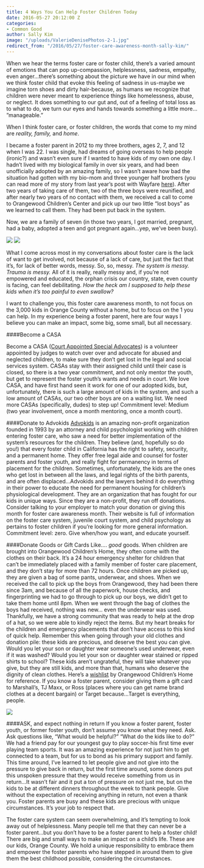 ```yaml
---
title: 4 Ways You Can Help Foster Children Today
date: 2016-05-27 20:12:00 Z
categories:
- Common Good
author: Sally Kim
image: "/uploads/ValerieDenisePhotos-2-1.jpg"
redirect_from: "/2016/05/27/foster-care-awareness-month-sally-kim/"
---
```


When we hear the terms foster care or foster child, there’s a varied amount of emotions that can pop up-compassion, helplessness, sadness, empathy, even anger…there’s something about the picture we have in our mind when we think foster child that evoke this feeling of sadness in us-maybe we imagine torn shoes and dirty hair-because, as humans we recognize that children were never meant to experience things like homelessness, abuse, or neglect. It does something to our gut and, out of a feeling of total loss as to what to do, we turn our eyes and hands towards something a little more… ”manageable.” 

When I think foster care, or foster children, the words that come to my mind are *reality, family,* and *home*. 

I became a foster parent in 2012 to my three brothers, ages 2, 7, and 12 when I was 22. I was single, had dreams of going overseas to help people (ironic?) and wasn’t even sure if I wanted to have kids of my own one day. I hadn’t lived with my biological family in over six years, and had been unofficially adopted by an amazing family, so I wasn’t aware how bad the situation had gotten with my bio-mom and three younger half brothers (you can read more of my story from last year’s post with Wayfare [here](blog.wayfare.io/2015/05/29/letters-from-a-mister-the-story-of-sally-kim/)). After two years of taking care of them, two of the three boys were reunified, and after nearly two years of no contact with them, we received a call to come to Orangewood Children’s Center and pick up our two little “lost boys” as we learned to call them. They had been put back in the system. 

Now, we are a family of seven (in those two years, I got married, pregnant, had a baby, adopted a teen and got pregnant again…yep, we’ve been busy). 

![](/content/images/2016/05/ValerieDenisePhotos-3-copy.jpg)
![](/content/images/2016/05/ValerieDenisePhotos-5-3.jpg)

What I come across most in my conversations about foster care is the lack of want to get involved, not because of a lack of care, but just the fact that it’s, for lack of better words, messy. So, so, messy. *The system is messy. Trauma is messy.* All of it is really, really messy and, if you’re not empowered and educated, the orphan crisis our country, state, even county is facing, can feel debilitating. *How the heck am I supposed to help these kids when it’s too painful to even swallow?*

I want to challenge you, this foster care awareness month, to not focus on the 3,000 kids in Orange County without a home, but to focus on the 1 you can help. In my experience being a foster parent, here are four ways I believe you can make an impact, some big, some small, but all necessary.

####Become a CASA

Become a CASA ([Court Appointed Special Advocates](www.casaforchildren.org/site/c.mtJSJ7MPIsE/b.5301295/k.BE9A/Home.htm)) is a volunteer appointed by judges to watch over over and advocate for abused and neglected children, to make sure they don’t get lost in the legal and social services system. CASAs stay with their assigned child until their case is closed, so there is a two year commitment, and not only mentor the youth, but get to represent the foster youth’s wants and needs in court. We love CASA, and have first hand seen it work for one of our adopted kids, but, unfortunately, there is such a large amount of kids in the system, and such a low amount of CASAs, our two other boys are on a waiting list. We need more CASAs (specifically, dudes) to step up! Commitment level: Medium (two year involvement, once a month mentoring, once a month court).

####Donate to Advokids
[Advokids](www.casaforchildren.org/site/c.mtJSJ7MPIsE/b.5301295/k.BE9A/Home.htm) is an amazing non-profit organization founded in 1993 by an attorney and child psychologist working with children entering foster care, who saw a need for better implementation of the system’s resources for the children. They believe (and, hopefully so do  you!) that every foster child in California has the right to safety, security, and a permanent home. They offer free legal aide and counsel for foster parents and foster youth, and really fight for permanency in terms of placement for the children. Sometimes, unfortunately, the kids are the ones who get lost in between all the laws, and legal rights of the birth parents, and are often displaced…Advokids and the lawyers behind it do everything in their power to educate the need for permanent housing for children’s physiological development. They are an organization that has fought for our kids in unique ways. Since they are a non-profit, they run off donations. Consider talking to your employer to match your donation or giving this month for foster care awareness month. Their website is full of information on the foster care system, juvenile court system, and child psychology as pertains to foster children if you’re looking for more general information. Commitment level: zero. Give when/how you want, and educate yourself. 

####Donate Goods or Gift Cards
Like…. *good* goods. When children are brought into Orangewood Children’s Home, they often come with the clothes on their back. It’s a 24 hour emergency shelter for children that can’t be immediately placed with a family member of foster care placement, and they don’t stay for more than 72 hours. Once children are picked up, they are given a bag of some pants, underwear, and shoes. When we received the call to pick up the boys from Orangewood, they had been there since 3am, and because of all the paperwork, house checks, and fingerprinting we had to go through to pick up our boys, we didn’t get to take them home until 8pm. When we went through the bag of clothes the boys had received, nothing was new… even the underwear was used. Thankfully, we have a strong community that was ready to help at the drop of a hat, so we were able to kindly reject the items. But my heart breaks for the children and emergency placements that don’t have access to this kind of quick help. Remember this when going through your old clothes and donation pile: these kids are precious, and deserve the best you can give. Would you let your son or daughter wear someone’s used underwear, even if it was washed? Would you let your son or daughter wear stained or ripped shirts to school? These kids aren’t ungrateful, they will take whatever you give, but they are still kids, and more than that, humans who deserve the dignity of clean clothes. Here’s a [wishlist](https://orangewoodfoundation.org/wp-content/uploads/2015/10/2015-Foundation-Year-Round-Wish-List.pdf) by Orangewood Children’s Home for reference. If you know a foster parent, consider giving them a gift card to Marshall’s, TJ Maxx, or Ross (places where you can get name brand clothes at a decent bargain) or Target because…Target is everything, people. 

![](/content/images/2016/05/ValerieDenisePhotos-38-copy.jpg)
 
####ASK, and expect nothing in return 
If you know a foster parent, foster youth, or former foster youth, don’t assume you know what they need. Ask. Ask questions like, “What would be helpful?” “What do the kids like to do?” We had a friend pay for our youngest guy to play soccer-his first time ever playing team sports. It was an amazing experience for not just him to get connected to a team, but for us to bond as his primary support and family. This time around, I’ve learned to let people give and not give into the pressure to give back in return, but the first time around, some donors put this unspoken pressure that they would receive something from us in return…It wasn’t fair and it put a ton of pressure on not just me, but on the kids to be at different dinners throughout the week to thank people. Give without the expectation of receiving anything in return, not even a thank you. Foster parents are busy and these kids are precious with unique circumstances. It’s your job to respect that. 

The foster care system can seem overwhelming, and it’s tempting to look away out of helplessness. Many people tell me that they can never be a foster parent…but you don’t have to be a foster parent to help a foster child! There are big and small ways to make an impact on a child’s life. These are our kids, Orange County. We hold a unique responsibility to embrace them and empower the foster parents who have stepped in around them to give them the best childhood possible, considering the circumstances. 